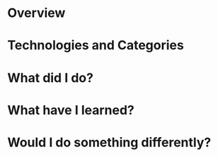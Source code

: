 # Overview

# Technologies and Categories

# What did I do?

# What have I learned?

# Would I do something differently?
